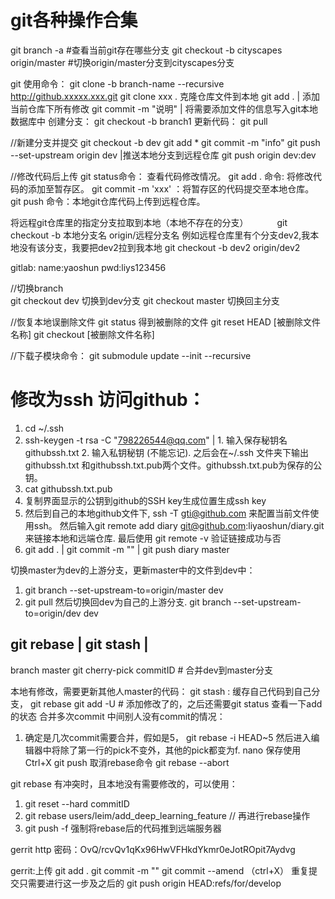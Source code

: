 # **git各种操作合集**

git branch -a   #查看当前git存在哪些分支
git checkout -b  cityscapes  origin/master   #切换origin/master分支到cityscapes分支


git 使用命令：
git clone -b branch-name --recursive http://github.xxxxx.xxx.git
git clone xxx  . 克隆仓库文件到本地
git add .  |  添加当前仓库下所有修改
git commit -m "说明"   | 将需要添加文件的信息写入git本地数据库中
创建分支： git checkout -b branch1
更新代码： git pull

//新建分支并提交
git checkout -b dev
git add *
git commit -m "info"
git push --set-upstream origin dev  |推送本地分支到远程仓库
git push origin dev:dev

//修改代码后上传
git status命令： 查看代码修改情况。
git add . 命令: 将修改代码的添加至暂存区。
git commit -m 'xxx' ：将暂存区的代码提交至本地仓库。
git push 命令：本地git仓库代码上传到远程仓库。

将远程git仓库里的指定分支拉取到本地（本地不存在的分支）
　　　git checkout -b 本地分支名 origin/远程分支名
    例如远程仓库里有个分支dev2,我本地没有该分支，我要把dev2拉到我本地
    git checkout -b dev2 origin/dev2


gitlab: name:yaoshun   pwd:liys123456


//切换branch  
    git checkout dev  切换到dev分支
    git checkout master    切换回主分支

//恢复本地误删除文件
git status 得到被删除的文件
git reset HEAD [被删除文件名称]
git checkout [被删除文件名称]

//下载子模块命令： git submodule update --init --recursive



# 修改为ssh 访问github：
1. cd ~/.ssh
2. ssh-keygen -t rsa -C "798226544@qq.com"   |  1. 输入保存秘钥名 githubssh.txt  2. 输入私钥秘钥  (不能忘记).  之后会在~/.ssh 文件夹下输出githubssh.txt 和githubssh.txt.pub两个文件。githubssh.txt.pub为保存的公钥。
3. cat githubssh.txt.pub
4. 复制界面显示的公钥到github的SSH key生成位置生成ssh key
5. 然后到自己的本地github文件下,   ssh -T gti@github.com 来配置当前文件使用ssh。  然后输入git remote add diary git@github.com:liyaoshun/diary.git 来链接本地和远端仓库.  最后使用  git remote -v 验证链接成功与否
6. git add . |  git commit -m ""  |  git push diary master

切换master为dev的上游分支，更新master中的文件到dev中：
1. git branch --set-upstream-to=origin/master  dev
2. git pull
然后切换回dev为自己的上游分支.
git branch --set-upstream-to=origin/dev  dev


## git rebase  | git stash | 

branch master
git cherry-pick commitID # 合并dev到master分支



本地有修改，需要更新其他人master的代码：
git stash : 缓存自己代码到自己分支，
git rebase
git add -U # 添加修改了的，之后还需要git status 查看一下add的状态
合并多次commit 中间别人没有commit的情况：
1. 确定是几次commit需要合并，假如是5，
git rebase -i HEAD~5
然后进入编辑器中将除了第一行的pick不变外，其他的pick都变为f. nano 保存使用Ctrl+X
git push 
取消rebase命令 git rebase --abort

git rebase 有冲突时，且本地没有需要修改的，可以使用：
1. git reset --hard commitID
2. git rebase users/leim/add_deep_learning_feature // 再进行rebase操作
3. git push -f 强制将rebase后的代码推到远端服务器



gerrit http 密码：OvQ/rcvQv1qKx96HwVFHkdYkmr0eJotROpit7Aydvg


gerrit:上传
git add .
git commit -m ""
git commit --amend  （ctrl+X） 重复提交只需要进行这一步及之后的
git push origin HEAD:refs/for/develop